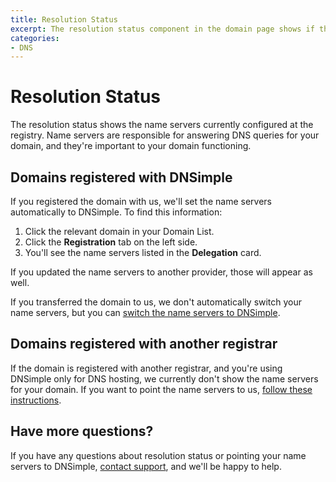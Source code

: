 ```yaml
---
title: Resolution Status
excerpt: The resolution status component in the domain page shows if the domain is currently resolving with DNSimple.
categories:
- DNS
---
```


# Resolution Status

The resolution status shows the name servers currently configured at the registry. Name servers are responsible for answering DNS queries for your domain, and they're important to your domain functioning.

## Domains registered with DNSimple

If you registered the domain with us, we'll set the name servers automatically to DNSimple. To find this information: 

1. Click the relevant domain in your Domain List. 
2. Click the **Registration** tab on the left side.
3. You'll see the name servers listed in the **Delegation** card. 

<!--- needs screenshot -->

If you updated the name servers to another provider, those will appear as well.

<!--- needs screenshot -->

If you transferred the domain to us, we don't automatically switch your name servers, but you can [switch the name servers to DNSimple](/articles/delegating-dnsimple-registered/).

## Domains registered with another registrar

If the domain is registered with another registrar, and you're using DNSimple only for DNS hosting, we currently don't show the name servers for your domain. If you want to point the name servers to us, [follow these instructions](/articles/delegating-dnsimple-hosted).

## Have more questions? 

If you have any questions about resolution status or pointing your name servers to DNSimple, [contact support](https://dnsimple.com/feedback), and we'll be happy to help.
